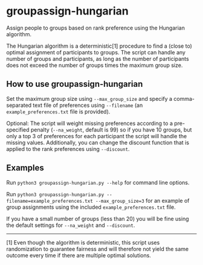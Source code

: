 # groupassign-hungarian
Assign people to groups based on rank preference using the Hungarian algorithm.

The Hungarian algorithm is a deterministic[1] procedure to find a (close to) optimal assignment of participants to groups. The script can handle any number of groups and participants, as long as the number of participants does not exceed the number of groups times the maximum group size.

## How to use groupassign-hungarian
Set the maximum group size using `--max_group_size` and specify a comma-separated text file of preferences using `--filename` (an `example_preferences.txt` file is provided).

Optional: The script will weight missing preferences according to a pre-specified penalty (`--na_weight`, default is 99) so if you have 10 groups, but only a top 3 of preferences for each participant the script will handle the missing values. Additionally, you can change the discount function that is applied to the rank preferences using `--discount`.

## Examples
Run `python3 groupassign-hungarian.py --help` for command line options.

Run `python3 groupassign-hungarian.py --filename=example_preferences.txt --max_group_size=3` for an example of group assignments using the included `example_preferences.txt` file.

If you have a small number of groups (less than 20) you will be fine using the default settings for `--na_weight` and `--discount`.

---
[1] Even though the algorithm is deterministic, this script uses randomization to guarantee fairness and will therefore not yield the same outcome every time if there are multiple optimal solutions.
